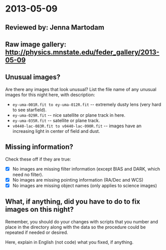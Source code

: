# 2013-05-09

## Reviewed by: Jenna Martodam

## Raw image gallery: http://physics.mnstate.edu/feder_gallery/2013-05-09

## Unusual images?
Are there any images that look unusual? List the file name of any unusual images for this night here, with description:
+ `ey-uma-001R.fit to ey-uma-012R.fit`  -- extremely dusty lens (very hard to see starfield).
+ `ey-uma-029R.fit` -- nice satellite or plane track in here.
+ `ey-uma-035R.fit` -- satellite or plane track.
+ `v0440-lac-083R.fit to v0440-lac-090R.fit` -- images have an increasing light in center of field and dust.

## Missing information?
Check these off if they are true:
- [x] No images are missing filter information (except BIAS and DARK, which need no filter).
- [x] No images are missing pointing information (RA/Dec and WCS)
- [x] No images are missing object names (only applies to science images)

## What, if anything, did you have to do to fix images on this night?

Remember, you should do your changes with scripts that you number and place in the
directory along with the data so the procedure could be repeated if needed or
desired.

Here, explain in English (not code) what you fixed, if anything.
